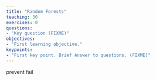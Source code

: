 ```yaml
---
title: "Random Forests"
teaching: 30
exercises: 0
questions:
- "Key question (FIXME)"
objectives:
- "First learning objective."
keypoints:
- "First key point. Brief Answer to questions. (FIXME)"
---
```

prevent fail
